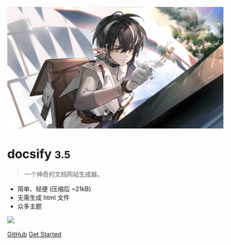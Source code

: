 <!-- _coverpage.md -->

![logo](./_media/icon.jpg)

# docsify <small>3.5</small>

> 一个神奇的文档网站生成器。

- 简单、轻便 (压缩后 ~21kB)
- 无需生成 html 文件
- 众多主题

<!-- 背景图片 -->
![](_media/bg.jpg)

[GitHub](https://github.com/docsifyjs/docsify/)
[Get Started](#docsify)
